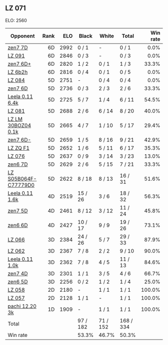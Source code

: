 ## LZ 071 ##

ELO: 2560

Opponent | Rank | ELO | Black | White | Total | Win rate
---------|-----:|----:|-------|-------|-------|-------:
[zen7 7D](zen7%207D.md) | 6D | 2992 | 0 / 1 | - | 0 / 1 | 0.0%
[LZ 091](LZ%20091.md) | 6D | 2846 | 0 / 3 | - | 0 / 3 | 0.0%
[zen7 6D+](zen7%206D+.md) | 6D | 2820 | 1 / 2 | 0 / 1 | 1 / 3 | 33.3%
[LZ 6b2h](LZ%206b2h.md) | 6D | 2816 | 0 / 4 | 0 / 1 | 0 / 5 | 0.0%
[LZ 084](LZ%20084.md) | 5D | 2751 | - | 0 / 4 | 0 / 4 | 0.0%
[zen7 6D](zen7%206D.md) | 5D | 2736 | 0 / 3 | 2 / 3 | 2 / 6 | 33.3%
[Leela 0.11 6.4k](Leela%200.11%206.4k.md) | 5D | 2725 | 5 / 7 | 1 / 4 | 6 / 11 | 54.5%
[LZ 081](LZ%20081.md) | 5D | 2688 | 2 / 6 | 6 / 14 | 8 / 20 | 40.0%
[LZ LM 30BOZ04 0.1k](LZ%20LM%2030BOZ04%200.1k.md) | 5D | 2665 | 4 / 7 | 1 / 10 | 5 / 17 | 29.4%
[zen7 6D-](zen7%206D-.md) | 5D | 2659 | 1 / 5 | 8 / 16 | 9 / 21 | 42.9%
[LZ ZQ F1](LZ%20ZQ%20F1.md) | 5D | 2652 | 1 / 6 | 5 / 11 | 6 / 17 | 35.3%
[LZ 076](LZ%20076.md) | 5D | 2637 | 0 / 9 | 3 / 14 | 3 / 23 | 13.0%
[zen6 7D](zen6%207D.md) | 5D | 2629 | 2 / 6 | 5 / 15 | 7 / 21 | 33.3%
[LZ S05B064F-C77779D0](LZ%20S05B064F-C77779D0.md) | 5D | 2622 | 8 / 18 | 8 / 13 | 16 / 31 | 51.6%
[Leela 0.11 1.6k](Leela%200.11%201.6k.md) | 4D | 2519 | 15 / 26 | 3 / 6 | 18 / 32 | 56.3%
[zen7 5D](zen7%205D.md) | 4D | 2461 | 8 / 12 | 3 / 12 | 11 / 24 | 45.8%
[zen6 6D](zen6%206D.md) | 4D | 2427 | 10 / 17 | 9 / 9 | 19 / 26 | 73.1%
[LZ 066](LZ%20066.md) | 3D | 2384 | 24 / 26 | 5 / 7 | 29 / 33 | 87.9%
[LZ 062](LZ%20062.md) | 3D | 2367 | 7 / 8 | 2 / 2 | 9 / 10 | 90.0%
[Leela 0.11 1.0k](Leela%200.11%201.0k.md) | 3D | 2362 | 7 / 8 | 4 / 5 | 11 / 13 | 84.6%
[zen7 4D](zen7%204D.md) | 3D | 2301 | 1 / 1 | 3 / 5 | 4 / 6 | 66.7%
[zen6 5D](zen6%205D.md) | 3D | 2256 | 0 / 2 | 1 / 2 | 1 / 4 | 25.0%
[LZ 058](LZ%20058.md) | 2D | 2180 | - | 1 / 1 | 1 / 1 | 100.0%
[LZ 057](LZ%20057.md) | 2D | 2128 | 1 / 1 | - | 1 / 1 | 100.0%
[pachi 12.20 3k](pachi%2012.20%203k.md) | 1D | 1909 | - | 1 / 1 | 1 / 1 | 100.0%
Total | | | 97 / 182 | 71 / 152 | 168 / 334 | 
Win rate| | | 53.3% | 46.7% | 50.3% | 
